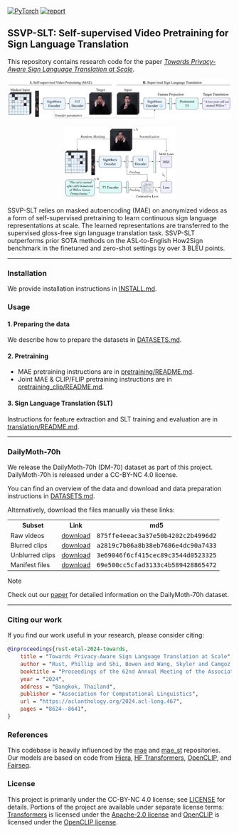 <a href="https://pytorch.org/get-started/locally/"><img alt="PyTorch" src="https://img.shields.io/badge/PyTorch-ee4c2c?logo=pytorch&logoColor=white"></a> [![report](https://img.shields.io/badge/ArXiv-Paper-blue)](https://arxiv.org/abs/2402.09611)

## SSVP-SLT: Self-supervised Video Pretraining for Sign Language Translation

This repository contains research code for the paper [_Towards Privacy-Aware Sign Language Translation at Scale_](https://arxiv.org/abs/2402.09611).

<p align="middle">
  <img src=".github/ssvp_slt_overview.png"  alt="SSVP-SLT Overview">
</p>

<p align="middle">
  <img width=50% src=".github/ssvp_slt_language_supervised.png"  alt="SSVP-SLT Overview">
</p>

SSVP-SLT relies on masked autoencoding (MAE) on anonymized videos as a form of self-supervised pretraining to learn continuous sign language representations at scale. The learned representations are transferred to the supervised gloss-free sign language translation task. SSVP-SLT outperforms prior SOTA methods on the ASL-to-English How2Sign benchmark in the finetuned and zero-shot settings by over 3 BLEU points.

---

### Installation

We provide installation instructions in [INSTALL.md](INSTALL.md).

### Usage

#### 1. Preparing the data

We describe how to prepare the datasets in [DATASETS.md](DATASETS.md).

#### 2. Pretraining

- MAE pretraining instructions are in [pretraining/README.md](pretraining/README.md).
- Joint MAE & CLIP/FLIP pretraining instructions are in [pretraining_clip/README.md](pretraining_clip/README.md).

#### 3. Sign Language Translation (SLT)

Instructions for feature extraction and SLT training and evaluation are in [translation/README.md](translation/README.md).

---

### DailyMoth-70h

We release the DailyMoth-70h (DM-70) dataset as part of this project. DailyMoth-70h is released under a CC-BY-NC 4.0 license.

You can find an overview of the data and download and data preparation instructions in [DATASETS.md](DATASETS.md).

Alternatively, download the files manually via these links:

<table><tbody>
<!-- START TABLE -->
<!-- TABLE HEADER -->
<th valign="bottom">Subset</th>
<th valign="bottom">Link</th>
<th valign="bottom">md5</th>

<tr><td align="left">Raw videos</td>
<td align="center"><a href="https://dl.fbaipublicfiles.com/dailymoth-70h/raw_videos.tar.gz">download</a></td>
<td align="center"><tt>875ffe4eeac3a37e50b4202c2b4996d2</tt></td>
</tr>

<tr><td align="left">Blurred clips</td>
<td align="center"><a href="https://dl.fbaipublicfiles.com/dailymoth-70h/blurred_clips.tar.gz">download</a></td>
<td align="center"><tt>a2819c7b06a8b38eb7686e4dc90a7433</tt></td>
</tr>

<tr><td align="left">Unblurred clips</td>
<td align="center"><a href="https://dl.fbaipublicfiles.com/dailymoth-70h/unblurred_clips.tar.gz">download</a></td>
<td align="center"><tt>3e69046f6cf415cec89c3544d0523325</tt></td>
</tr>

<tr><td align="left">Manifest files</td>
<td align="center"><a href="https://dl.fbaipublicfiles.com/dailymoth-70h/manifests.tar.gz">download</a></td>
<td align="center"><tt>69e500cc5cfad3133c4b589428865472</tt></td>
</tr>
</tbody></table>

> [!NOTE]
> Check out our [paper](https://aclanthology.org/2024.acl-long.467/) for detailed information on the DailyMoth-70h dataset.

---

### Citing our work

If you find our work useful in your research, please consider citing:

```bibtex
@inproceedings{rust-etal-2024-towards,
    title = "Towards Privacy-Aware Sign Language Translation at Scale",
    author = "Rust, Phillip and Shi, Bowen and Wang, Skyler and Camgoz, Necati Cihan and Maillard, Jean",
    booktitle = "Proceedings of the 62nd Annual Meeting of the Association for Computational Linguistics (Volume 1: Long Papers)",
    year = "2024",
    address = "Bangkok, Thailand",
    publisher = "Association for Computational Linguistics",
    url = "https://aclanthology.org/2024.acl-long.467",
    pages = "8624--8641",
}
```

### References

This codebase is heavily influenced by the [mae](https://github.com/facebookresearch/mae) and [mae_st](https://github.com/facebookresearch/mae_st) repositories. Our models are based on code from [Hiera](https://github.com/facebookresearch/hiera), [HF Transformers](https://github.com/huggingface/transformers), [OpenCLIP](https://github.com/mlfoundations/open_clip), and [Fairseq](https://github.com/facebookresearch/fairseq).

### License

This project is primarily under the CC-BY-NC 4.0 license; see [LICENSE](LICENSE) for details. Portions of the project are available under separate license terms: [Transformers](https://github.com/huggingface/transformers) is licensed under the [Apache-2.0 license](https://github.com/huggingface/transformers/blob/main/LICENSE) and [OpenCLIP](https://github.com/mlfoundations/open_clip) is licensed under the [OpenCLIP license](https://github.com/mlfoundations/open_clip/blob/main/LICENSE).

